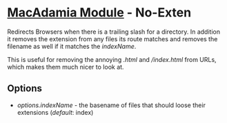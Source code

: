 # [MacAdamia Module](/modules) - No-Exten

Redirects Browsers when there is a trailing slash for a directory. In addition it removes the extension from any files its route matches and removes the filename as well if it matches the *indexName*.

This is useful for removing the annoying *.html* and */index.html* from URLs, which makes them much nicer to look at.

## Options

 * *options.indexName* - the basename of files that should loose their extensions (*default*: index)

